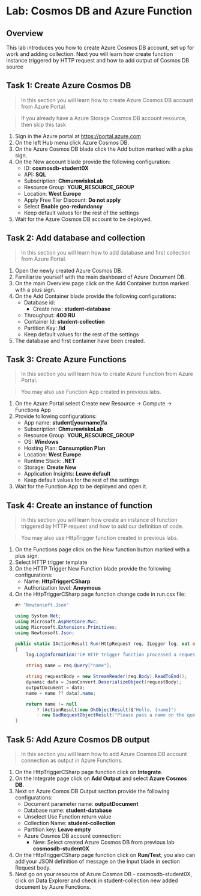 # Lab: Cosmos DB and Azure Function


## Overview
This lab introduces you how to create Azure Cosmos DB account, set up for work and adding collection. Next you will learn how create function instance triggered by HTTP request and how to add output of Cosmos DB source


## Task 1: Create Azure Cosmos DB
> In this section you will learn how to create Azure Cosmos DB account from Azure Portal.

>If you already have a Azure Storage Cosmos DB account resource, then skip this task

1.	Sign in the Azure portal at
https://portal.azure.com
2.	On the left Hub menu click Azure Cosmos DB.
3.	On the Azure Cosmos DB blade click the Add button marked with a plus sign.
4.	On the New account blade provide the following configuration:
    - ID: **cosmosdb-student0X**
    - API: **SQL**
    - Subscription: **ChmurowiskoLab**
    - Resource Group: **YOUR_RESOURCE_GROUP**
    - Location: **West Europe**
    - Apply Free Tier Discount: **Do not apply**
    - Select **Enable geo-redundancy**
    - Keep default values for the rest of the settings
 5. Wait for the Azure Cosmos DB account to be deployed.

## Task 2: Add database and collection
> In this section you will learn how to add database and first collection from Azure Portal.

1. Open the newly created Azure Cosmos DB.
2.	Familiarize yourself with the main dashboard of Azure Document DB.
3.	On the main Overview page click on the Add Container button marked with a plus sign.
4.	On the Add Container blade provide the following 
configurations:
    - Database id:
      - Create new: **student-database**
    - Throughput: **400 RU**
    - Container Id: **student-collection**
    - Partition Key: **/id**
    - Keep default values for the rest of the settings
5.	The database and first container have been created.


## Task 3: Create Azure Functions 

> In this section you will learn how to create Azure Function from Azure Portal.

> You may also use Function App created in previous labs.

1.	On the Azure Portal select Create new Resource -> Compute -> Functions App
2.	Provide following configurations:
    - App name: **student[yourname]fa**
    - Subscription: **ChmurowiskoLab**
    - Resource Group: **YOUR_RESOURCE_GROUP**
    - OS: **Windows**
    - Hosting Plan: **Consumption Plan**
    - Location: **West Europe**
    - Runtime Stack: **.NET**
    - Storage: **Create New**
    - Application Insights: **Leave default**
    - Keep default values for the rest of the settings
3. Wait for the Function App to be deployed and open it.


## Task 4: Create an instance of function 

> In this section you will learn how create an instance of function triggered by HTTP request and how to add our definition of code.

> You may also use HttpTrigger function created in previous labs.

1.	On the Functions page click on the New function button marked with a plus sign.
2.	Select HTTP trigger template
3.	On the HTTP Trigger New Function blade provide the following configurations:
    - Name: **HttpTriggerCSharp**
    - Authorization level: **Anoymous**
4.	On the HttpTriggerCSharp page function change code in run.csx file:
    ```cs
    #r "Newtonsoft.Json"

    using System.Net;
    using Microsoft.AspNetCore.Mvc;
    using Microsoft.Extensions.Primitives;
    using Newtonsoft.Json;

    public static IActionResult Run(HttpRequest req, ILogger log, out object outputDocument)
    {
        log.LogInformation("C# HTTP trigger function processed a request.");

        string name = req.Query["name"];

        string requestBody = new StreamReader(req.Body).ReadToEnd();
        dynamic data = JsonConvert.DeserializeObject(requestBody);
        outputDocument = data;
        name = name ?? data?.name;

        return name != null
            ? (ActionResult)new OkObjectResult($"Hello, {name}")
            : new BadRequestObjectResult("Please pass a name on the query string or in the request body");
    }
    ```


## Task 5: Add Azure Cosmos DB output

> In this section you will learn how to add Azure Cosmos DB account connection as output in Azure Functions.

1.	On the HttpTriggerCSharp page function click on **Integrate**.
2.	On the Integrate page click on **Add Output** and select **Azure Cosmos DB**.
3.	Next on Azure Comos DB Output section provide the following configurations:
    - Document parameter name: **outputDocument**
    - Database name: **student-database**
    - Unselect Use Function return value 
    - Collection Name: **student-collection**
    - Partition key: **Leave empty**
    - Azure Cosmos DB account connection: 
      - New: Select created Azure Cosmos DB from previous lab **cosmosdb-student0X**
4.	On the HttpTriggerCSharp page function click on **Run/Test**, you also can add your JSON definition of message on the Input blade in section Request body.
5.	Next go on your resource of Azure Cosmos DB -  cosmosdb-student0X, click on Data Explorer and check in student-collection new added document by Azure Functions.
